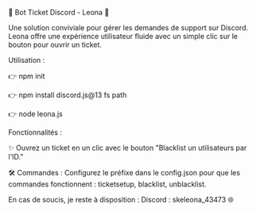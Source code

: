 🎫 Bot Ticket Discord - Leona 🌟

Une solution conviviale pour gérer les demandes de support sur Discord. Leona offre une expérience utilisateur fluide avec un simple clic sur le bouton pour ouvrir un ticket.

Utilisation :

👉 npm init

👉 npm install discord.js@13 fs path

👉 node leona.js

Fonctionnalités :

✨ Ouvrez un ticket en un clic avec le bouton "Blacklist un utilisateurs par l'ID."

🛠️ Commandes : Configurez le préfixe dans le config.json pour que les commandes fonctionnent : ticketsetup, blacklist, unblacklist.

En cas de soucis, je reste à disposition : Discord : skeleona_43473 🌐
